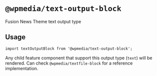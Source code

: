 # `@wpmedia/text-output-block`

Fusion News Theme text output type

## Usage

```
import textOutputBlock from '@wpmedia/text-output-block';
```

Any child feature component that support this output type (`text`) will be rendered.
Can check `@wpmedia/textfile-block` for a reference implementation.
